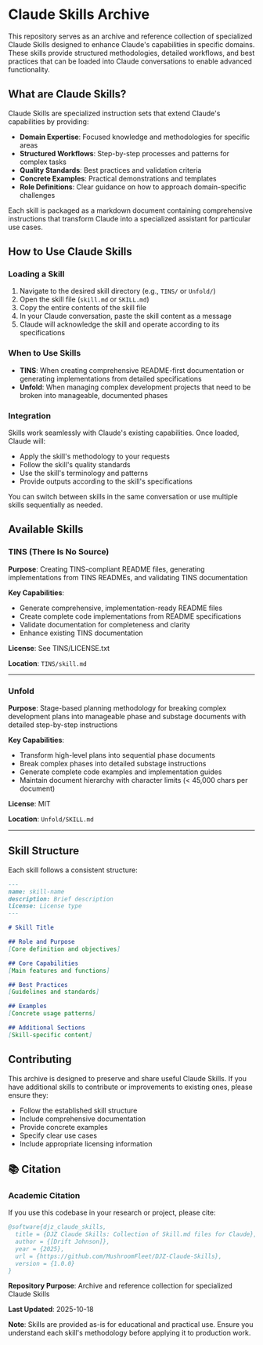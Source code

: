 # Claude Skills Archive

This repository serves as an archive and reference collection of specialized Claude Skills designed to enhance Claude's capabilities in specific domains. These skills provide structured methodologies, detailed workflows, and best practices that can be loaded into Claude conversations to enable advanced functionality.

## What are Claude Skills?

Claude Skills are specialized instruction sets that extend Claude's capabilities by providing:

- **Domain Expertise**: Focused knowledge and methodologies for specific areas
- **Structured Workflows**: Step-by-step processes and patterns for complex tasks
- **Quality Standards**: Best practices and validation criteria
- **Concrete Examples**: Practical demonstrations and templates
- **Role Definitions**: Clear guidance on how to approach domain-specific challenges

Each skill is packaged as a markdown document containing comprehensive instructions that transform Claude into a specialized assistant for particular use cases.

## How to Use Claude Skills

### Loading a Skill

1. Navigate to the desired skill directory (e.g., `TINS/` or `Unfold/`)
2. Open the skill file (`skill.md` or `SKILL.md`)
3. Copy the entire contents of the skill file
4. In your Claude conversation, paste the skill content as a message
5. Claude will acknowledge the skill and operate according to its specifications

### When to Use Skills

- **TINS**: When creating comprehensive README-first documentation or generating implementations from detailed specifications
- **Unfold**: When managing complex development projects that need to be broken into manageable, documented phases

### Integration

Skills work seamlessly with Claude's existing capabilities. Once loaded, Claude will:
- Apply the skill's methodology to your requests
- Follow the skill's quality standards
- Use the skill's terminology and patterns
- Provide outputs according to the skill's specifications

You can switch between skills in the same conversation or use multiple skills sequentially as needed.

## Available Skills

### TINS (There Is No Source)

**Purpose**: Creating TINS-compliant README files, generating implementations from TINS READMEs, and validating TINS documentation

**Key Capabilities**:
- Generate comprehensive, implementation-ready README files
- Create complete code implementations from README specifications
- Validate documentation for completeness and clarity
- Enhance existing TINS documentation

**License**: See TINS/LICENSE.txt

**Location**: `TINS/skill.md`

---

### Unfold

**Purpose**: Stage-based planning methodology for breaking complex development plans into manageable phase and substage documents with detailed step-by-step instructions

**Key Capabilities**:
- Transform high-level plans into sequential phase documents
- Break complex phases into detailed substage instructions
- Generate complete code examples and implementation guides
- Maintain document hierarchy with character limits (< 45,000 chars per document)

**License**: MIT

**Location**: `Unfold/SKILL.md`

---

## Skill Structure

Each skill follows a consistent structure:

```markdown
---
name: skill-name
description: Brief description
license: License type
---

# Skill Title

## Role and Purpose
[Core definition and objectives]

## Core Capabilities
[Main features and functions]

## Best Practices
[Guidelines and standards]

## Examples
[Concrete usage patterns]

## Additional Sections
[Skill-specific content]
```

## Contributing

This archive is designed to preserve and share useful Claude Skills. If you have additional skills to contribute or improvements to existing ones, please ensure they:

- Follow the established skill structure
- Include comprehensive documentation
- Provide concrete examples
- Specify clear use cases
- Include appropriate licensing information

## 📚 Citation

### Academic Citation

If you use this codebase in your research or project, please cite:

```bibtex
@software{djz_claude_skills,
  title = {DJZ Claude Skills: Collection of Skill.md files for Claude},
  author = {[Drift Johnson]},
  year = {2025},
  url = {https://github.com/MushroomFleet/DJZ-Claude-Skills},
  version = {1.0.0}
}
```



**Repository Purpose**: Archive and reference collection for specialized Claude Skills

**Last Updated**: 2025-10-18

**Note**: Skills are provided as-is for educational and practical use. Ensure you understand each skill's methodology before applying it to production work.

